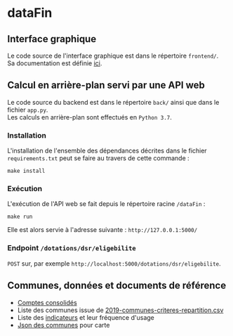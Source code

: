 # dataFin

## Interface graphique

Le code source de l'interface graphique est dans le répertoire `frontend/`.  
Sa documentation est définie [ici](frontend/README.md).

## Calcul en arrière-plan servi par une API web

Le code source du backend est dans le répertoire `back/` ainsi que dans le fichier `app.py`.  
Les calculs en arrière-plan sont effectués en `Python 3.7`.

### Installation 

L'installation de l'ensemble des dépendances décrites dans le fichier `requirements.txt` peut se faire au travers de cette commande :

```shell
make install
```

### Exécution

L'exécution de l'API web se fait depuis le répertoire racine `/dataFin` :

```shell
make run
```

Elle est alors servie à l'adresse suivante : `http://127.0.0.1:5000/`

### Endpoint `/dotations/dsr/eligebilite`

`POST` sur, par exemple `http://localhost:5000/dotations/dsr/eligebilite`.

## Communes, données et documents de référence

* [Comptes consolidés](https://forum.datafin.fr/t/comptes-consolides-des-communes-2012-2018/453)
* Liste des communes issue de [2019-communes-criteres-repartition.csv](https://www.data.gouv.fr/fr/datasets/criteres-de-repartition-des-dotations-versees-par-letat-aux-collectivites-territoriales/)
* Liste des [indicateurs](https://www.collectivites-locales.gouv.fr/ofgl-cap-sur-indicateurs-utilises-dans-repartition-des-ressources-recensement-2019) et leur fréquence d'usage
* [Json des communes](https://www.data.gouv.fr/fr/datasets/decoupage-administratif-communal-francais-issu-d-openstreetmap/#_) pour carte


